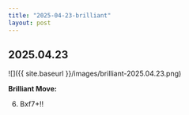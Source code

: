 ```yaml
---
title: "2025-04-23-brilliant"
layout: post
---
```


## 2025.04.23

![]({{ site.baseurl }}/images/brilliant-2025.04.23.png)

**Brilliant Move:**

6. Bxf7+!!
